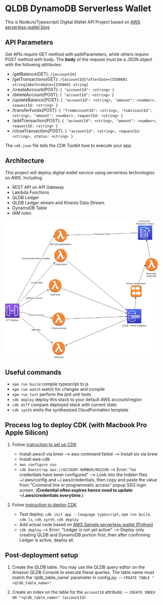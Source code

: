 # QLDB DynamoDB Serverless Wallet

This is NodeJs(Typescript) Digital Wallet API Project based on [AWS serverless-wallet blog](https://aws.amazon.com/blogs/architecture/building-a-serverless-wallet-service-for-in-game-currency/)

## API Parameters

Get APIs require GET method with pathParameters, while others require POST method with body.
The **body** of the request must be a JSON object with the following attributes:

- /getBalance(GET): `/{accountId}`
- /getTransactions(GET): `/{accountId}?afterDate={ISO8601 string}&beforeDate={ISO8601 string}`
- /createAccount(POST): `{ "accountId": <string> }`
- /deleteAccount(POST): `{ "accountId": <string> }`
- /updateBalance(POST): `{ "accountId": <string>, "amount": <number>, requestId: <string> }`
- /transferFunds(POST): `{ "fromAccountId": <string>, "toAccountId": <string>, "amount": <number>, requestId: <string> }`
- /addTransaction(POST): `{ "accountId": <string>, "amount": <number>, requestId: <string> }`
- /closeTransaction(POST): `{ "accountId": <string>, requestId: <string>, status: <string> }`

The `cdk.json` file tells the CDK Toolkit how to execute your app.

## Architecture

This project will deploy digital wallet service using serverless technologies on AWS.
Including:

- REST API on API Gateway
- Lambda Functions
- QLDB Ledger
- QLDB Ledger stream and Kinesis Data Stream
- DynamoDB Table
- IAM roles

![architecture diagram](/readme-architecture.png)

## Useful commands

- `npm run build` compile typescript to js
- `npm run watch` watch for changes and compile
- `npm run test` perform the jest unit tests
- `cdk deploy` deploy this stack to your default AWS account/region
- `cdk diff` compare deployed stack with current state
- `cdk synth` emits the synthesized CloudFormation template

## Process log to deploy CDK (with Macbook Pro Apple Silicon)

1. Follow [instruction to set up CDK](https://docs.aws.amazon.com/cdk/v2/guide/getting_started.html)

   - Install awscli via brew --> aws command failed --> Install six via brew
   - Install aws-cdk
   - `aws configure sso`
   - `cdk bootstrap aws://ACCOUNT-NUMBER/REGION` --> Error: "no credentials have been configured" --> Look into the hidden files ~/.aws/config and ~/.aws/credentials, then copy and paste the value from "Coomand line or programmatic access" popup SSO login screen. (**Credential often expires hence need to update ~/.aws/credentials everytime.**)

2. Folow [instruction to deploy CDK](https://docs.aws.amazon.com/cdk/v2/guide/hello_world.html)

   - Test deploy: `cdk init app --language typescript`, `npm run build`, `cdk ls`, `cdk synth`, `cdk deploy`
   - Add actual code based on [AWS Sample serverless-wallet (Python)](https://github.com/aws-samples/serverless-wallet)
   - `cdk deploy` --> Error: "Ledger is not yet active" --> Deploy only creating QLDB and DynamoDB portion first, then after confirming Ledger is active, deploy all.

## Post-deployment setup

1. Create the QLDB table. You may use the QLDB query editor on the Amazon QLDB Console to execute these queries. The table name must match the 'qldb_table_name' parameter in config.py:
   -- `CREATE TABLE "<qldb_table_name>"`

2. Create an index on the table for the `accountId` attribute:
   -- `CREATE INDEX ON "<qldb_table_name>" (accountId)`
